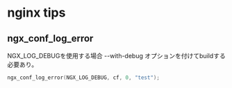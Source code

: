 nginx tips
==========

ngx_conf_log_error
------------------
NGX_LOG_DEBUGを使用する場合 --with-debug オプションを付けてbuildする必要あり。  
```c
ngx_conf_log_error(NGX_LOG_DEBUG, cf, 0, "test");
```
